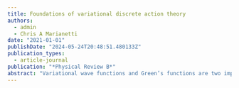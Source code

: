 ```yaml
---
title: Foundations of variational discrete action theory
authors:
  - admin
  - Chris A Marianetti
date: "2021-01-01"
publishDate: "2024-05-24T20:48:51.480133Z"
publication_types:
  - article-journal
publication: "*Physical Review B*"
abstract: "Variational wave functions and Green’s functions are two important paradigms for solving quantum Hamil-tonians, each having their own advantages. Here we detail the variational discrete action theory (VDAT), which exploits the advantages of both paradigms in order to approximately solve the ground state of quantum Hamiltonians. VDAT consists of two central components: the sequential product density matrix (SPD) ansatz and a discrete action associated with the SPD. The SPD is a variational ansatz inspired by the Trotter decomposition and characterized by an integer N , recovering many well-known variational wave functions, in addition to the exact solution for N =∞. The discrete action describes all dynamical information of an effective integer time evolution with respect to the SPD. We generalize the path integral to our integer time formalism, which converts a dynamic correlation function in integer time to a static correlation function in a compound space. We also generalize the usual many-body Green’s function formalism to integer time, which results in analogous but distinct mathematical structures, yielding integer time versions of the generating functional, Dyson equation, and Bethe-Salpeter equation. We prove that the SPD can be exactly evaluated in the multiband Anderson impurity model (AIM) by summing a ﬁnite number of diagrams. For the multiband Hubbard model, we prove that the self-consistent canonical discrete action approximation (SCDA), which is the integer time analog of the dynamical mean-ﬁeld theory, exactly evaluates the SPD for d =∞. VDAT within the SCDA provides an efﬁcient yet reliable method for capturing the local physics of quantum lattice models, which will have broad applications for strongly correlated electron materials. More generally, VDAT should ﬁnd applications in various many-body problems in physics."
---
```

